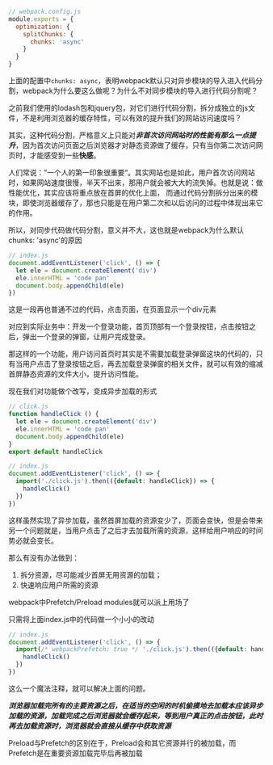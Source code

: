 ```js
// webpack.config.js
module.exports = {
  optimization: {
    splitChunks: {
      chunks: 'async'
    }
  }
}
```

上面的配置中`chunks: async`，表明webpack默认只对异步模块的导入进入代码分割，webpack为什么要这么做呢？为什么不对同步模块的导入进行代码分割呢？

之前我们使用的lodash包和jquery包，对它们进行代码分割，拆分成独立的js文件，不是利用浏览器的缓存特性，可以有效的提升我们的网站访问速度吗？

其实，这种代码分割，严格意义上只能对***非首次访问网站时的性能有那么一点提升***，因为首次访问页面之后浏览器才对静态资源做了缓存，只有当你第二次访问网页时，才能感受到一些**快感**。

人们常说：”一个人的第一印象很重要“。其实网站也是如此，用户首次访问网站时，如果网站速度很慢，半天不出来，那用户就会被大大的流失掉。也就是说：做性能优化，其实应该将重点放在首屏的优化上面，
而通过代码分割拆分出来的模块，即使浏览器缓存了，那也只能是在用户第二次和以后访问的过程中体现出来它的作用。

所以，对同步代码做代码分割，意义并不大，这也就是webpack为什么默认chunks: 'async'的原因

```js
// index.js
document.addEventListener('click', () => {
  let ele = document.createElement('div')
  ele.innerHTML = 'code pan'
  document.body.appendChild(ele)
})
```
这是一段再也普通不过的代码，点击页面，在页面显示一个div元素

对应到实际业务中：开发一个登录功能，首页顶部有一个登录按钮，点击按钮之后，弹出一个登录的弹窗，让用户完成登录。

那这样的一个功能，用户访问首页时其实是不需要加载登录弹窗这块的代码的，只有当用户点击了登录按钮之后，再去加载登录弹窗的相关文件，就可以有效的缩减首屏静态资源的文件大小，提升访问性能。

现在我们对功能做个改写，变成异步加载的形式
```js
// click.js
function handleClick () {
  let ele = document.createElement('div')
  ele.innerHTML = 'code pan'
  document.body.appendChild(ele)
}
export default handleClick
```
```js
// index.js
document.addEventListener('click', () => {
  import('./click.js').then(({default: handleClick}) => {
    handleClick()
  })
})
```

这样虽然实现了异步加载，虽然首屏加载的资源变少了，页面会变快，但是会带来另一个问题就是，当用户点击了之后才去加载所需的资源，这样给用户响应的时间势必就会变长。

那么有没有办法做到：
1. 拆分资源，尽可能减少首屏无用资源的加载；
2. 快速响应用户所需的资源

webpack中Prefetch/Preload modules就可以派上用场了

只需将上面index.js中的代码做一个小小的改动
```js
// index.js
document.addEventListener('click', () => {
  import(/* webpackPrefetch: true */ './click.js').then(({default: handleClick}) => {
    handleClick()
  })
})
```

这么一个魔法注释，就可以解决上面的问题。

***浏览器加载完所有的主要资源之后，在适当的空闲的时机偷摸地去加载本应该异步加载的资源，加载完成之后浏览器就会缓存起来，等到用户真正的点击按钮，此时再去加载资源时，浏览器就会直接从缓存中获取资源***

Preload与Prefetch的区别在于，Preload会和其它资源并行的被加载，而Prefetch是在重要资源加载完毕后再被加载